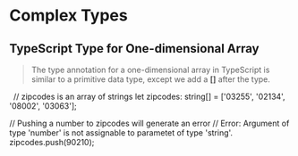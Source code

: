 # Complex Types

## TypeScript Type for One-dimensional Array
> The type annotation for a one-dimensional array in TypeScript is similar to a primitive data type, except we add a **[]** after the type.

`
`// zipcodes is an array of strings
let zipcodes: string[] = ['03255', '02134', '08002', '03063'];

// Pushing a number to zipcodes will generate an error
// Error: Argument of type 'number' is not assignable to parametet of type 'string'.
zipcodes.push(90210);`
`
